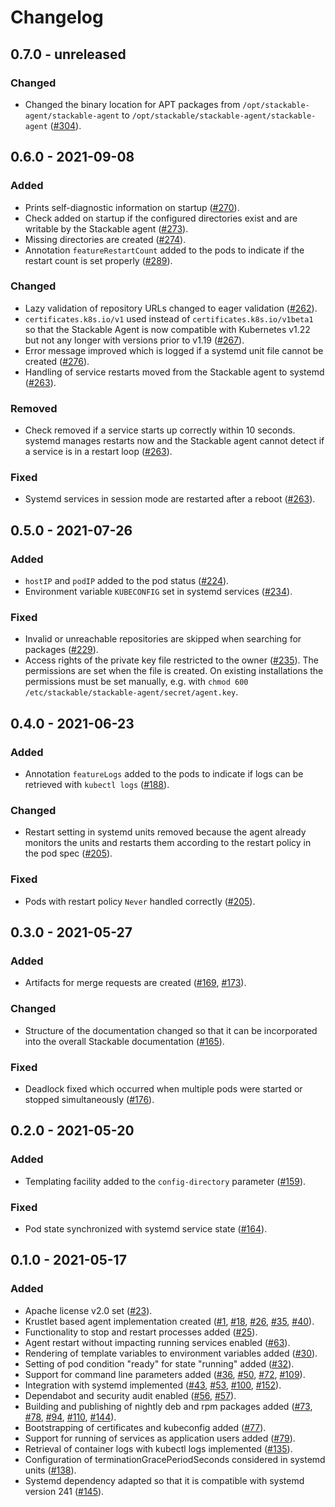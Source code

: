 # Changelog

## 0.7.0 - unreleased

### Changed
- Changed the binary location for APT packages from `/opt/stackable-agent/stackable-agent` to `/opt/stackable/stackable-agent/stackable-agent`
  ([#304]).

[#304]: https://github.com/stackabletech/agent/pull/304
## 0.6.0 - 2021-09-08

### Added
- Prints self-diagnostic information on startup ([#270]).
- Check added on startup if the configured directories exist and are
  writable by the Stackable agent ([#273]).
- Missing directories are created ([#274]).
- Annotation `featureRestartCount` added to the pods to indicate if the
  restart count is set properly ([#289]).

### Changed
- Lazy validation of repository URLs changed to eager validation
  ([#262]).
- `certificates.k8s.io/v1` used instead of `certificates.k8s.io/v1beta1`
  so that the Stackable Agent is now compatible with Kubernetes v1.22
  but not any longer with versions prior to v1.19 ([#267]).
- Error message improved which is logged if a systemd unit file cannot
  be created ([#276]).
- Handling of service restarts moved from the Stackable agent to
  systemd ([#263]).

### Removed
- Check removed if a service starts up correctly within 10 seconds.
  systemd manages restarts now and the Stackable agent cannot detect if
  a service is in a restart loop ([#263]).

### Fixed
- Systemd services in session mode are restarted after a reboot
  ([#263]).

[#262]: https://github.com/stackabletech/agent/pull/262
[#263]: https://github.com/stackabletech/agent/pull/263
[#267]: https://github.com/stackabletech/agent/pull/267
[#270]: https://github.com/stackabletech/agent/pull/270
[#273]: https://github.com/stackabletech/agent/pull/273
[#274]: https://github.com/stackabletech/agent/pull/274
[#276]: https://github.com/stackabletech/agent/pull/276
[#289]: https://github.com/stackabletech/agent/pull/289

## 0.5.0 - 2021-07-26

### Added
- `hostIP` and `podIP` added to the pod status ([#224]).
- Environment variable `KUBECONFIG` set in systemd services ([#234]).

### Fixed
- Invalid or unreachable repositories are skipped when searching for
  packages ([#229]).
- Access rights of the private key file restricted to the owner
  ([#235]). The permissions are set when the file is created. On
  existing installations the permissions must be set manually, e.g. with
  `chmod 600 /etc/stackable/stackable-agent/secret/agent.key`.

[#224]: https://github.com/stackabletech/agent/pull/224
[#229]: https://github.com/stackabletech/agent/pull/229
[#234]: https://github.com/stackabletech/agent/pull/234
[#235]: https://github.com/stackabletech/agent/pull/235

## 0.4.0 - 2021-06-23

### Added
- Annotation `featureLogs` added to the pods to indicate if logs can be
  retrieved with `kubectl logs` ([#188]).

### Changed
- Restart setting in systemd units removed because the agent already
  monitors the units and restarts them according to the restart policy
  in the pod spec ([#205]).

### Fixed
- Pods with restart policy `Never` handled correctly ([#205]).

[#188]: https://github.com/stackabletech/agent/pull/188
[#205]: https://github.com/stackabletech/agent/pull/205

## 0.3.0 - 2021-05-27

### Added
- Artifacts for merge requests are created ([#169], [#173]).

### Changed
- Structure of the documentation changed so that it can be incorporated
  into the overall Stackable documentation ([#165]).

### Fixed
- Deadlock fixed which occurred when multiple pods were started or
  stopped simultaneously ([#176]).

[#165]: https://github.com/stackabletech/agent/pull/165
[#169]: https://github.com/stackabletech/agent/pull/169
[#173]: https://github.com/stackabletech/agent/pull/173
[#176]: https://github.com/stackabletech/agent/pull/176

## 0.2.0 - 2021-05-20

### Added
- Templating facility added to the `config-directory` parameter
  ([#159]).

### Fixed
- Pod state synchronized with systemd service state ([#164]).

[#159]: https://github.com/stackabletech/agent/pull/159
[#164]: https://github.com/stackabletech/agent/pull/164

## 0.1.0 - 2021-05-17

### Added
- Apache license v2.0 set ([#23]).
- Krustlet based agent implementation created ([#1], [#18], [#26],
  [#35], [#40]).
- Functionality to stop and restart processes added ([#25]).
- Agent restart without impacting running services enabled ([#63]).
- Rendering of template variables to environment variables added
  ([#30]).
- Setting of pod condition "ready" for state "running" added ([#32]).
- Support for command line parameters added ([#36], [#50], [#72],
  [#109]).
- Integration with systemd implemented ([#43], [#53], [#100], [#152]).
- Dependabot and security audit enabled ([#56], [#57]).
- Building and publishing of nightly deb and rpm packages added ([#73],
  [#78], [#94], [#110], [#144]).
- Bootstrapping of certificates and kubeconfig added ([#77]).
- Support for running of services as application users added ([#79]).
- Retrieval of container logs with kubectl logs implemented ([#135]).
- Configuration of terminationGracePeriodSeconds considered in systemd
  units ([#138]).
- Systemd dependency adapted so that it is compatible with systemd
  version 241 ([#145]).

[#1]: https://github.com/stackabletech/agent/pull/1
[#18]: https://github.com/stackabletech/agent/pull/18
[#23]: https://github.com/stackabletech/agent/pull/23
[#25]: https://github.com/stackabletech/agent/pull/25
[#26]: https://github.com/stackabletech/agent/pull/26
[#30]: https://github.com/stackabletech/agent/pull/30
[#32]: https://github.com/stackabletech/agent/pull/32
[#35]: https://github.com/stackabletech/agent/pull/35
[#36]: https://github.com/stackabletech/agent/pull/36
[#40]: https://github.com/stackabletech/agent/pull/40
[#43]: https://github.com/stackabletech/agent/pull/43
[#50]: https://github.com/stackabletech/agent/pull/50
[#53]: https://github.com/stackabletech/agent/pull/53
[#56]: https://github.com/stackabletech/agent/pull/56
[#57]: https://github.com/stackabletech/agent/pull/57
[#63]: https://github.com/stackabletech/agent/pull/63
[#72]: https://github.com/stackabletech/agent/pull/72
[#73]: https://github.com/stackabletech/agent/pull/73
[#77]: https://github.com/stackabletech/agent/pull/77
[#78]: https://github.com/stackabletech/agent/pull/78
[#79]: https://github.com/stackabletech/agent/pull/79
[#94]: https://github.com/stackabletech/agent/pull/94
[#100]: https://github.com/stackabletech/agent/pull/100
[#109]: https://github.com/stackabletech/agent/pull/109
[#110]: https://github.com/stackabletech/agent/pull/110
[#135]: https://github.com/stackabletech/agent/pull/135
[#138]: https://github.com/stackabletech/agent/pull/138
[#144]: https://github.com/stackabletech/agent/pull/144
[#145]: https://github.com/stackabletech/agent/pull/145
[#152]: https://github.com/stackabletech/agent/pull/152
